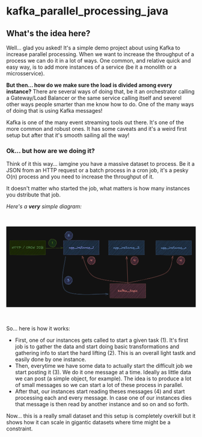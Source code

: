 # kafka_parallel_processing_java

## What's the idea here?

Well... glad you asked! It's a simple demo project about using Kafka to increase parallel processing. When we want to increase the throughput of a process we can do it in a lot of ways. One common, and relative quick and easy way, is to add more instances of a service (be it a monolith or a microsservice).

**But then... how do we make sure the load is divided among every instance?** There are several ways of doing that, be it an orchestrator calling a Gateway/Load Balancer or the same service calling itself and severel other ways people smarter than me know how to do. One of the many ways of doing that is using Kafka messages!

Kafka is one of the many event streaming tools out there. It's one of the more common and robust ones. It has some caveats and it's a weird first setup but after that it's smooth sailing all the way!

### Ok... but how are we doing it?

Think of it this way... iamgine you have a massive dataset to process. Be it a JSON from an HTTP request or a batch process in a cron job, it's a pesky O(n) process and you need to increase the throughput of it.

It doesn't matter who started the job, what matters is how many instances you dstribute that job.

_Here's a **very** simple diagram:_

&nbsp;

<p align="center">
    <img src=".github/diagram_1.png" width="1000 title="hover text">
</p>

&nbsp;

So... here is how it works:

- First, one of our instances gets called to start a given task (1). It's first job is to gather the data and start doing basic transformations and gathering info to start the hard lifting (2). This is an overall light tastk and easily done by one instance.
- Then, everytime we have some data to actually start the difficult job we start posting it (3). We do it one message at a time. Ideally as little data we can post (a simple object, for example). The idea is to produce a lot of small messages so we can start a lot of these process in parallel.
- After that, our instances start reading theses messages (4) and start processing each and every message. In case one of our instances dies that message is then read by another instance and so on and so forth.

Now... this is a really small dataset and this setup is completely overkill but it shows how it can scale in gigantic datasets where time might be a constraint.
